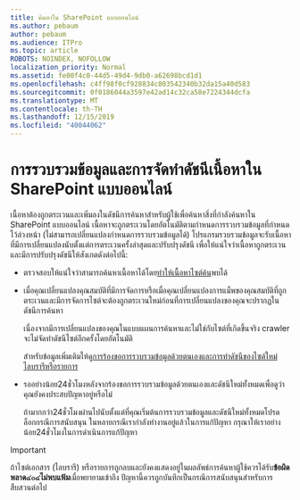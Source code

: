 ```yaml
---
title: ค้นหาใน SharePoint แบบออนไลน์
ms.author: pebaum
author: pebaum
ms.audience: ITPro
ms.topic: article
ROBOTS: NOINDEX, NOFOLLOW
localization_priority: Normal
ms.assetid: fe00f4c0-44d5-49d4-9db0-a62698bcd1d1
ms.openlocfilehash: c4ff98f0cf928834c803542340b32da15a40d583
ms.sourcegitcommit: 0f0186044a3597e42ad14c32ca58e7224344dcfa
ms.translationtype: MT
ms.contentlocale: th-TH
ms.lasthandoff: 12/15/2019
ms.locfileid: "40044062"
---
```

# <a name="content-crawling-and-indexing-in-sharepoint-online"></a>การรวบรวมข้อมูลและการจัดทำดัชนีเนื้อหาใน SharePoint แบบออนไลน์

เนื้อหาต้องถูกตระเวนและเพิ่มลงในดัชนีการค้นหาสำหรับผู้ใช้เพื่อค้นหาสิ่งที่กำลังค้นหาใน SharePoint แบบออนไลน์ เนื้อหาจะถูกตระเวนโดยอัตโนมัติตามกำหนดการรวบรวมข้อมูลที่กำหนดไว้ล่วงหน้า (ไม่สามารถเปลี่ยนแปลงกำหนดการรวบรวมข้อมูลได้) โปรแกรมรวบรวมข้อมูลจะรับเนื้อหาที่มีการเปลี่ยนแปลงนับตั้งแต่การตระเวนครั้งล่าสุดและปรับปรุงดัชนี เพื่อให้แน่ใจว่าเนื้อหาถูกตระเวนและมีการปรับปรุงดัชนีให้สังเกตดังต่อไปนี้:

- ตรวจสอบให้แน่ใจว่าสามารถค้นหาเนื้อหาได้โดย[ทำให้เนื้อหาไซต์ค้น](https://docs.microsoft.com/sharepoint/make-site-content-searchable)พบได้

- เมื่อคุณเปลี่ยนแปลงคุณสมบัติที่มีการจัดการหรือเมื่อคุณเปลี่ยนแปลงการแม็พของคุณสมบัติที่ถูกตระเวนและมีการจัดการไซต์จะต้องถูกตระเวนใหม่ก่อนที่การเปลี่ยนแปลงของคุณจะปรากฏในดัชนีการค้นหา 

    เนื่องจากมีการเปลี่ยนแปลงของคุณในแบบแผนการค้นหาและไม่ใช่กับไซต์ที่เกิดขึ้นจริง crawler จะไม่จัดทำดัชนีไซต์อีกครั้งโดยอัตโนมัติ 

    สำหรับข้อมูลเพิ่มเติมให้ดู[การร้องขอการรวบรวมข้อมูลด้วยตนเองและการทำดัชนีของไซต์ใหม่ไลบรารีหรือรายการ](https://docs.microsoft.com/sharepoint/crawl-site-conten)

- รออย่างน้อย24ชั่วโมงหลังจากร้องขอการรวบรวมข้อมูลด้วยตนเองและดัชนีใหม่ทั้งหมดเพื่อดูว่าคุณยังคงประสบปัญหาอยู่หรือไม่ 

    ถ้ามากกว่า24ชั่วโมงผ่านไปนับตั้งแต่ที่คุณเริ่มต้นการรวบรวมข้อมูลและดัชนีใหม่ทั้งหมดโปรดล็อกกรณีการสนับสนุน ในหลายกรณีเรากำลังทำงานอยู่แล้วในการแก้ปัญหา กรุณาให้เราอย่างน้อย24ชั่วโมงในการดำเนินการแก้ปัญหา

> [!IMPORTANT]
> ถ้าไซต์เอกสาร (ไลบรารี) หรือรายการถูกลบและยังคงแสดงอยู่ในผลลัพธ์การค้นหาผู้ใช้ควรได้รับ**ข้อผิดพลาด๔๐๔ไม่พบแฟ้ม**เมื่อพยายามเข้าถึง ปัญหานี้ควรถูกบันทึกเป็นกรณีการสนับสนุนสำหรับการสืบสวนต่อไป 




